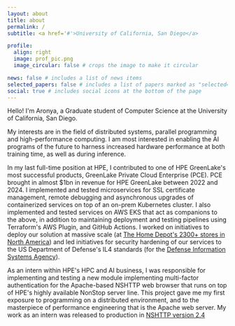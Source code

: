 ```yaml
---
layout: about
title: about
permalink: /
subtitle: <a href='#'>University of California, San Diego</a>

profile:
  align: right
  image: prof_pic.png
  image_circular: false # crops the image to make it circular

news: false # includes a list of news items
selected_papers: false # includes a list of papers marked as "selected={true}"
social: true # includes social icons at the bottom of the page
---
```


Hello! I'm Aronya, a Graduate student of Computer Science at the University of California, San Diego.

My interests are in the field of distributed systems, parallel programming and high-performance computing. I am most interested in enabling the AI programs of the future to harness increased hardware performance at both training time, as well as during inference. 

In my last full-time position at HPE, I contributed to one of HPE GreenLake's most successful products, GreenLake Private Cloud Enterprise (PCE). PCE brought in almost $1bn in revenue for HPE GreenLake between 2022 and 2024. I implemented and tested microservices for SSL certificate management, remote debugging and asynchronous upgrades of containerized services on top of an on-prem Kubernetes cluster. I also implemented and tested services on AWS EKS that act as companions to the above, in addition to maintaining deployment and testing pipelines using Terraform's AWS Plugin, and GitHub Actions. I worked on initiatives to deploy our solution at massive scale (at [The Home Depot's 2300+ stores in North America](https://www.hpe.com/psnow/doc/a50006905enw)) and led initiatives for security hardening of our services to the US Department of Defense's IL4 standards (for the [Defense Information Systems Agency](https://www.hpe.com/us/en/newsroom/press-release/2024/04/defense-information-systems-agency-selects-hpe-greenlake-for-the-distributed-hybrid-multi-cloud-prototype-to-bring-unified-cloud-experience-to-datacenters.html)). 

As an intern within HPE's HPC and AI business, I was responsible for implementing and testing a new module implementing multi-factor authentication for the Apache-based NSHTTP web browser that runs on top of HPE's highly available NonStop server line. This project gave me my first exposure to programming on a distributed environment, and to the masterpiece of performance engineering that is the Apache web server. My work as an intern was released to production in [NSHTTP version 2.4](https://support.hpe.com/hpesc/public/docDisplay?docId=a00099613en_us&page=GUID-0925EF11-1982-4975-B380-67A5D57A864D.html)
